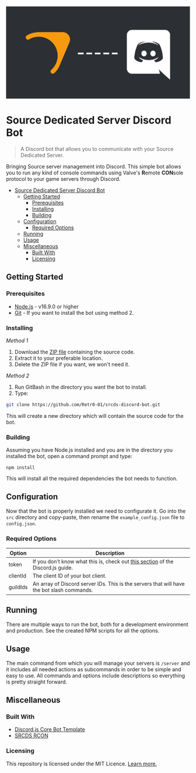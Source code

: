 <p align="center">
  <img src="./.github/images/srcds-bot-banner-smaller.png" title="SRCDS Discord Bot">
</p>

# Source Dedicated Server Discord Bot  
> A Discord bot that allows you to communicate with your Source Dedicated Server.

Bringing Source server management into Discord. This simple bot allows you to run any kind of console commands using Valve's **R**emote **CON**sole protocol to your game servers through Discord.  

- [Source Dedicated Server Discord Bot](#source-dedicated-server-discord-bot)
  - [Getting Started](#getting-started)
    - [Prerequisites](#prerequisites)
    - [Installing](#installing)
    - [Building](#building)
  - [Configuration](#configuration)
    - [Required Options](#required-options)
  - [Running](#running)
  - [Usage](#usage)
  - [Miscellaneous](#miscellaneous)
    - [Built With](#built-with)
    - [Licensing](#licensing)

## Getting Started

### Prerequisites
* [Node.js](https://nodejs.org/en/download/) - v16.9.0 or higher
* [Git](https://git-scm.com/) - If you want to install the bot using method 2.

### Installing
*Method 1*
1. Download the [ZIP file](https://github.com/Retr0-01/srcds-discord-bot/archive/main.zip) containing the source code.
2. Extract it to your preferable location.
3. Delete the ZIP file if you want, we won't need it.

*Method 2*
1. Run GitBash in the directory you want the bot to install.
2. Type:
```sh
git clone https://github.com/Retr0-01/srcds-discord-bot.git
```
This will create a new directory which will contain the source code for the bot.

### Building
Assuming you have Node.js installed and you are in the directory you installed the bot, open a command prompt and type:
```batch
npm install
```
This will install all the required dependencies the bot needs to function.

## Configuration
Now that the bot is properly installed we need to configurate it. Go into the `src` directory and copy-paste, then rename the `example_config.json` file to `config.json`.

### Required Options
Option | Description
------------ | -------------
token | If you don't know what this is, check out [this section](https://discordjs.guide/preparations/setting-up-a-bot-application.html) of the Discord.js guide.
clientId | The client ID of your bot client.
guildIds | An array of Discord server IDs. This is the servers that will have the bot slash commands.

## Running
There are multiple ways to run the bot, both for a development environment and production. See the created NPM scripts for all the options.

## Usage
The main command from which you will manage your servers is `/server` and it includes all needed actions as subcommands in order to be simple and easy to use. All commands and options include descriptions so everything is pretty straight forward.

## Miscellaneous

### Built With
* [Discord.js Core Bot Template](https://github.com/Retr0-01/discordjs-core-bot)
* [SRCDS RCON](https://www.npmjs.com/package/srcds-rcon)

### Licensing
This repository is licensed under the MIT Licence. [Learn more.](https://github.com/Retr0-01/srcds-discord-bot/blob/main/LICENCE.md)
